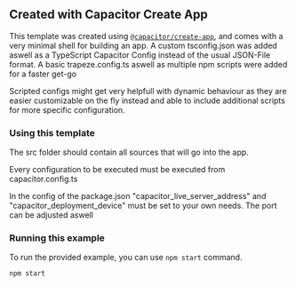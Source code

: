 ## Created with Capacitor Create App

This template was created using [`@capacitor/create-app`](https://github.com/ionic-team/create-capacitor-app),
and comes with a very minimal shell for building an app.
A custom tsconfig.json was added aswell as a TypeScript Capacitor Config instead of the usual JSON-File format.
A basic trapeze.config.ts aswell as multiple npm scripts were added for a faster get-go

Scripted configs might get very helpfull with dynamic behaviour as they are easier customizable on the fly instead
and able to include additional scripts for more specific configuration.

### Using this template

The src folder should contain all sources that will go into the app. 

Every configuration to be executed must be executed from
capacitor.config.ts

In the config of the package.json "capacitor_live_server_address" and "capacitor_deployment_device" must be set
to your own needs. The port can be adjusted aswell

### Running this example

To run the provided example, you can use `npm start` command.

```bash
npm start
```



